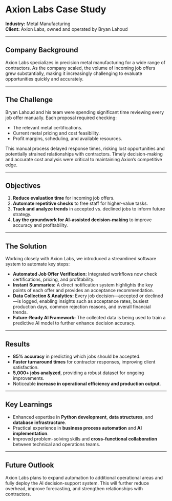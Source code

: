 # Axion Labs Case Study

**Industry:** Metal Manufacturing  
**Client:** Axion Labs, owned and operated by Bryan Lahoud

---

## Company Background

Axion Labs specializes in precision metal manufacturing for a wide range of contractors. As the company scaled, the volume of incoming job offers grew substantially, making it increasingly challenging to evaluate opportunities quickly and accurately.

---

## The Challenge

Bryan Lahoud and his team were spending significant time reviewing every job offer manually. Each proposal required checking:

- The relevant metal certifications.
- Current metal pricing and cost feasibility.
- Profit margins, scheduling, and available resources.

This manual process delayed response times, risking lost opportunities and potentially strained relationships with contractors. Timely decision-making and accurate cost analysis were critical to maintaining Axion’s competitive edge.

---

## Objectives

1. **Reduce evaluation time** for incoming job offers.
2. **Automate repetitive checks** to free staff for higher-value tasks.
3. **Track and analyze trends** in accepted vs. declined jobs to inform future strategy.
4. **Lay the groundwork for AI-assisted decision-making** to improve accuracy and profitability.

---

## The Solution

Working closely with Axion Labs, we introduced a streamlined software system to automate key steps:

- **Automated Job Offer Verification:** Integrated workflows now check certifications, pricing, and profitability.
- **Instant Summaries:** A direct notification system highlights the key points of each offer and provides an acceptance recommendation.
- **Data Collection & Analytics:** Every job decision—accepted or declined—is logged, enabling insights such as acceptance rates, busiest production days, common rejection reasons, and overall financial trends.
- **Future-Ready AI Framework:** The collected data is being used to train a predictive AI model to further enhance decision accuracy.

---

## Results

- **85% accuracy** in predicting which jobs should be accepted.
- **Faster turnaround times** for contractor responses, improving client satisfaction.
- **5,000+ jobs analyzed**, providing a robust dataset for ongoing improvements.
- Noticeable **increase in operational efficiency and production output**.

---

## Key Learnings

- Enhanced expertise in **Python development**, **data structures**, and **database infrastructure**.
- Practical experience in **business process automation** and **AI implementation**.
- Improved problem-solving skills and **cross-functional collaboration** between technical and operations teams.

---

## Future Outlook

Axion Labs plans to expand automation to additional operational areas and fully deploy the AI decision-support system. This will further reduce overhead, improve forecasting, and strengthen relationships with contractors.
